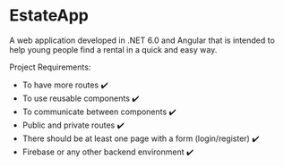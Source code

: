 # EstateApp
 A web application developed in .NET 6.0 and Angular that is intended to help young people find a rental in a quick and easy way.

Project Requirements:
- To have more routes ✔️
- To use reusable components ✔️
- To communicate between components ✔️
- Public and private routes ✔️
- There should be at least one page with a form (login/register) ✔️
- Firebase or any other backend environment ✔️

